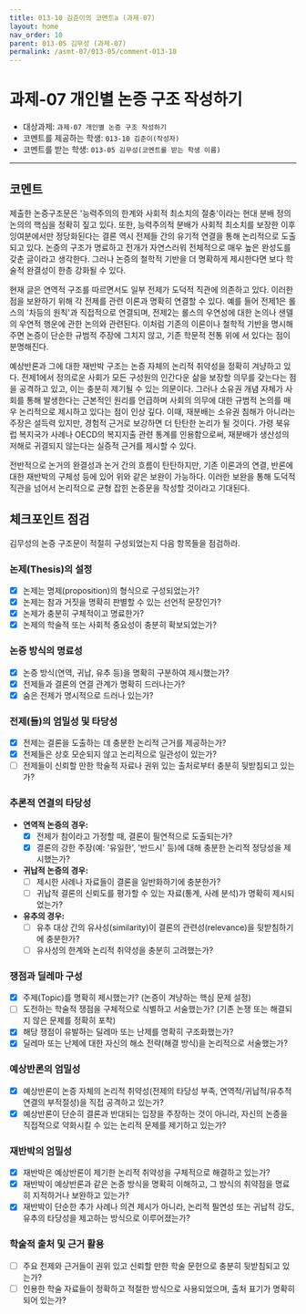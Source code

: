 ```yaml
---
title: 013-10 김준이의 코멘트a (과제-07) 
layout: home
nav_order: 10
parent: 013-05 김무성 (과제-07)
permalink: /asmt-07/013-05/comment-013-10
---
```


# 과제-07 개인별 논증 구조 작성하기

- 대상과제: `과제-07 개인별 논증 구조 작성하기`
- 코멘트를 제공하는 학생: `013-10 김준이(작성자)` 
- 코멘트를 받는 학생: `013-05 김무성(코멘트를 받는 학생 이름)` 

---

## 코멘트

제출한 논증구조문은 '능력주의의 한계와 사회적 최소치의 절충'이라는 현대 분배 정의 논의의 핵심을 정확히 짚고 있다. 또한, 능력주의적 분배가 사회적 최소치를 보장한 이후 잉여분에서만 정당화된다는 결론 역시 전제들 간의 유기적 연결을 통해 논리적으로 도출되고 있다. 논증의 구조가 명료하고 전개가 자연스러워 전체적으로 매우 높은 완성도를 갖춘 글이라고 생각한다. 그러나 논증의 철학적 기반을 더 명확하게 제시한다면 보다 학술적 완결성이 한층 강화될 수 있다.

현재 글은 연역적 구조를 따르면서도 일부 전제가 도덕적 직관에 의존하고 있다. 이러한 점을 보완하기 위해 각 전제를 관련 이론과 명확히 연결할 수 있다. 예를 들어 전제1은 롤스의 '차등의 원칙'과 직접적으로 연결되며, 전제2는 롤스의 우연성에 대한 논의나 샌델의 우연적 행운에 관한 논의와 관련된다. 이처럼 기존의 이론이나 철학적 기반을 명시해주면 논증이 단순한 규범적 주장에 그치지 않고, 기존 학문적 전통 위에 서 있다는 점이 분명해진다.  

예상반론과 그에 대한 재반박 구조는 논증 자체의 논리적 취약성을 정확히 겨냥하고 있다. 전제1에서 정의로운 사회가 모든 구성원의 인간다운 삶을 보장할 의무를 갖는다는 점을 공격하고 있고, 이는 충분히 제기될 수 있는 의문이다. 그러나 소유권 개념 자체가 사회를 통해 발생한다는 근본적인 원리를 언급하며 사회의 의무에 대한 규범적 논의를 매우 논리적으로 제시하고 있다는 점이 인상 깊다. 이때, 재분배는 소유권 침해가 아니라는 주장은 설득력 있지만, 경험적 근거로 보강하면 더 탄탄한 논리가 될 것이다. 가령 북유럽 복지국가 사례나 OECD의 복지지출 관련 통계를 인용함으로써, 재분배가 생산성의 저해로 귀결되지 않는다는 실증적 근거를 제시할 수 있다. 

전반적으로 논거의 완결성과 논거 간의 흐름이 탄탄하지만, 기존 이론과의 연결, 반론에 대한 재반박의 구체성 등에 있어 위와 같은 보완이 가능하다. 이러한 보완을 통해 도덕적 직관을 넘어서 논리적으로 균형 잡힌 논증문을 작성할 것이라고 기대된다.

## 체크포인트 점검

김무성의 논증 구조문이 적절히 구성되었는지 다음 항목들을 점검하라.

### **논제(Thesis)의 설정**
- [x] 논제는 명제(proposition)의 형식으로 구성되었는가?
- [x] 논제는 참과 거짓을 명확히 판별할 수 있는 선언적 문장인가?
- [x] 논제가 충분히 구체적이고 명료한가?
- [x] 논제의 학술적 또는 사회적 중요성이 충분히 확보되었는가?

### **논증 방식의 명료성**
- [x] 논증 방식(연역, 귀납, 유추 등)을 명확히 구분하여 제시했는가?
- [x] 전제들과 결론의 연결 관계가 명확히 드러나는가?
- [x] 숨은 전제가 명시적으로 드러나 있는가?

### **전제(들)의 엄밀성 및 타당성**
- [x] 전제는 결론을 도출하는 데 충분한 논리적 근거를 제공하는가?
- [x] 전제들은 상호 모순되지 않고 논리적으로 일관성이 있는가?
- [ ] 전제들이 신뢰할 만한 학술적 자료나 권위 있는 출처로부터 충분히 뒷받침되고 있는가?

### **추론적 연결의 타당성**
- **연역적 논증의 경우:**
  - [x] 전제가 참이라고 가정할 때, 결론이 필연적으로 도출되는가?
  - [x] 결론의 강한 주장(예: '유일한', '반드시' 등)에 대해 충분한 논리적 정당성을 제시했는가?

- **귀납적 논증의 경우:**
  - [ ] 제시한 사례나 자료들이 결론을 일반화하기에 충분한가?
  - [ ] 귀납적 결론의 신뢰도를 평가할 수 있는 자료(통계, 사례 분석)가 명확히 제시되었는가?

- **유추의 경우:**
  - [ ] 유추 대상 간의 유사성(similarity)이 결론의 관련성(relevance)을 뒷받침하기에 충분한가?
  - [ ] 유사성의 한계와 논리적 취약성을 충분히 고려했는가?

### **쟁점과 딜레마 구성**
- [x] 주제(Topic)를 명확히 제시했는가? (논증이 겨냥하는 핵심 문제 설정)
- [ ] 도전하는 학술적 쟁점을 구체적으로 식별하고 서술했는가? (기존 논쟁 또는 해결되지 않은 문제를 정확히 포착)
- [x] 해당 쟁점이 유발하는 딜레마 또는 난제를 명확히 구조화했는가?
- [x] 딜레마 또는 난제에 대한 자신의 해소 전략(해결 방식)을 논리적으로 서술했는가?

### **예상반론의 엄밀성**
- [x] 예상반론이 논증 자체의 논리적 취약성(전제의 타당성 부족, 연역적/귀납적/유추적 연결의 부적절성)을 직접 공격하고 있는가?
- [x] 예상반론이 단순히 결론과 반대되는 입장을 주장하는 것이 아니라, 자신의 논증을 직접적으로 약화시킬 수 있는 논리적 문제를 제기하고 있는가?

### **재반박의 엄밀성**
- [x] 재반박은 예상반론이 제기한 논리적 취약성을 구체적으로 해결하고 있는가?
- [x] 재반박이 예상반론과 같은 논증 방식을 명확히 이해하고, 그 방식의 취약점을 명료히 지적하거나 보완하고 있는가?
- [x] 재반박이 단순한 추가 사례나 의견 제시가 아니라, 논리적 필연성 또는 귀납적 강도, 유추의 타당성을 제고하는 방식으로 이루어졌는가?

### **학술적 출처 및 근거 활용**
- [ ] 주요 전제와 근거들이 권위 있고 신뢰할 만한 학술 문헌으로 충분히 뒷받침되고 있는가?
- [ ] 인용한 학술 자료들이 정확하고 적절한 방식으로 사용되었으며, 출처 표기가 명확히 되어 있는가?
